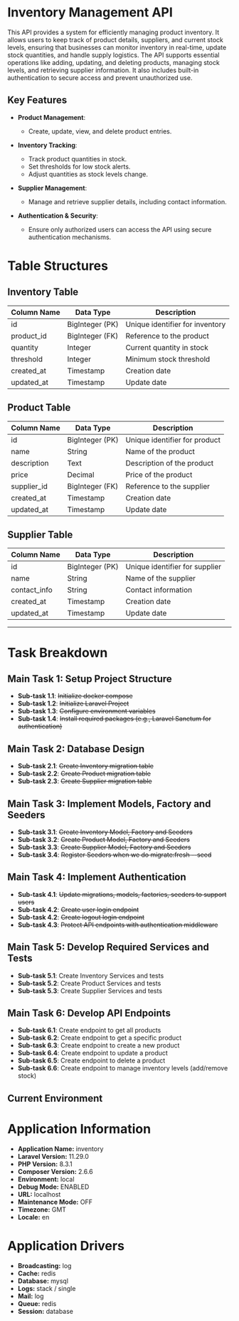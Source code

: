 # Inventory Management API

This API provides a system for efficiently managing product inventory. It allows users to keep track of product details, suppliers, and current stock levels, ensuring that businesses can monitor inventory in real-time, update stock quantities, and handle supply logistics. The API supports essential operations like adding, updating, and deleting products, managing stock levels, and retrieving supplier information. It also includes built-in authentication to secure access and prevent unauthorized use.

## Key Features

- **Product Management**: 
  - Create, update, view, and delete product entries.
  
- **Inventory Tracking**: 
  - Track product quantities in stock.
  - Set thresholds for low stock alerts.
  - Adjust quantities as stock levels change.

- **Supplier Management**: 
  - Manage and retrieve supplier details, including contact information.

- **Authentication & Security**: 
  - Ensure only authorized users can access the API using secure authentication mechanisms.

# Table Structures

## Inventory Table
| Column Name  | Data Type        | Description                      |
|--------------|------------------|----------------------------------|
| id           | BigInteger (PK)   | Unique identifier for inventory  |
| product_id   | BigInteger (FK)   | Reference to the product         |
| quantity     | Integer           | Current quantity in stock        |
| threshold    | Integer           | Minimum stock threshold          |
| created_at   | Timestamp         | Creation date                    |
| updated_at   | Timestamp         | Update date                      |

## Product Table
| Column Name  | Data Type        | Description                      |
|--------------|------------------|----------------------------------|
| id           | BigInteger (PK)   | Unique identifier for product    |
| name         | String            | Name of the product              |
| description  | Text              | Description of the product       |
| price        | Decimal           | Price of the product             |
| supplier_id  | BigInteger (FK)   | Reference to the supplier        |
| created_at   | Timestamp         | Creation date                    |
| updated_at   | Timestamp         | Update date                      |

## Supplier Table
| Column Name  | Data Type        | Description                      |
|--------------|------------------|----------------------------------|
| id           | BigInteger (PK)   | Unique identifier for supplier   |
| name         | String            | Name of the supplier             |
| contact_info | String            | Contact information              |
| created_at   | Timestamp         | Creation date                    |
| updated_at   | Timestamp         | Update date                      |

---

# Task Breakdown

## Main Task 1: Setup Project Structure
- **Sub-task 1.1**: ~~Initialize docker compose~~
- **Sub-task 1.2**: ~~Initialize Laravel Project~~
- **Sub-task 1.3**: ~~Configure environment variables~~
- **Sub-task 1.4**: ~~Install required packages (e.g., Laravel Sanctum for authentication)~~

## Main Task 2: Database Design
- **Sub-task 2.1**: ~~Create Inventory migration table~~
- **Sub-task 2.2**: ~~Create Product migration table~~
- **Sub-task 2.3**: ~~Create Supplier migration table~~

## Main Task 3: Implement Models, Factory and Seeders
- **Sub-task 3.1**: ~~Create Inventory Model, Factory and Seeders~~
- **Sub-task 3.2**: ~~Create Product Model, Factory and Seeders~~
- **Sub-task 3.3**: ~~Create Supplier Model, Factory and Seeders~~
- **Sub-task 3.4**: ~~Register Seeders when we do migrate:fresh --seed~~

## Main Task 4: Implement Authentication
- **Sub-task 4.1**: ~~Update migrations, models, factories, seeders to support users~~
- **Sub-task 4.2**: ~~Create user login endpoint~~
- **Sub-task 4.2**: ~~Create logout login endpoint~~
- **Sub-task 4.3**: ~~Protect API endpoints with authentication middleware~~
  
## Main Task 5: Develop Required Services and Tests
- **Sub-task 5.1**: Create Inventory Services and tests
- **Sub-task 5.2**: Create Product Services and tests
- **Sub-task 5.3**: Create Supplier Services and tests

## Main Task 6: Develop API Endpoints
- **Sub-task 6.1**: Create endpoint to get all products
- **Sub-task 6.2**: Create endpoint to get a specific product
- **Sub-task 6.3**: Create endpoint to create a new product
- **Sub-task 6.4**: Create endpoint to update a product
- **Sub-task 6.5**: Create endpoint to delete a product
- **Sub-task 6.6**: Create endpoint to manage inventory levels (add/remove stock)

## Current Environment

# Application Information

- **Application Name:** inventory
- **Laravel Version:** 11.29.0
- **PHP Version:** 8.3.1
- **Composer Version:** 2.6.6
- **Environment:** local
- **Debug Mode:** ENABLED
- **URL:** localhost
- **Maintenance Mode:** OFF
- **Timezone:** GMT
- **Locale:** en

# Application Drivers

- **Broadcasting:** log
- **Cache:** redis
- **Database:** mysql
- **Logs:** stack / single
- **Mail:** log
- **Queue:** redis
- **Session:** database


